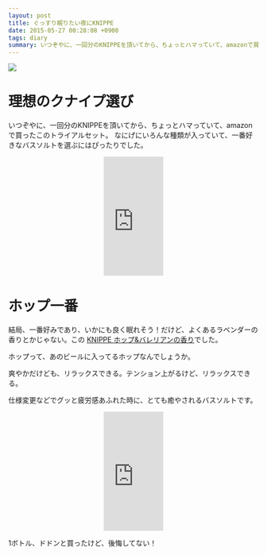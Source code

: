 ```yaml
---
layout: post
title: ぐっすり眠りたい夜にKNIPPE
date: 2015-05-27 00:28:08 +0900
tags: diary
summary: いつぞやに、一回分のKNIPPEを頂いてから、ちょっとハマっていて、amazonで買ったこのトライアルセット。なにげにいろんな種類が入っていて、一番好きなバスソルトを選ぶにはぴったりでした。トライアルセット最高ですよ！
---
```


![](https://skim.milk200.cc/20150527_kneipp/IMG_2650.jpg)

# 理想のクナイプ選び

いつぞやに、一回分のKNIPPEを頂いてから、ちょっとハマっていて、amazonで買ったこのトライアルセット。
なにげにいろんな種類が入っていて、一番好きなバスソルトを選ぶにはぴったりでした。

<center>
<iframe src="http://rcm-fe.amazon-adsystem.com/e/cm?lt1=_blank&bc1=000000&IS2=1&bg1=FFFFFF&fc1=000000&lc1=0000FF&t=aaaaaaaaa059-22&o=9&p=8&l=as4&m=amazon&f=ifr&ref=ss_til&asins=B0088U3484" style="width:120px;height:240px;" scrolling="no" marginwidth="0" marginheight="0" frameborder="0"></iframe>
</center>

# ホップ一番

結局、一番好みであり、いかにも良く眠れそう！だけど、よくあるラベンダーの香りとかじゃない。この [KNIPPE ホップ&バレリアンの香り](http://amzn.to/1HIsGFU)でした。

ホップって、あのビールに入ってるホップなんでしょうか。

爽やかだけども、リラックスできる。テンション上がるけど、リラックスできる。

仕様変更などでグッと疲労感あふれた時に、とても癒やされるバスソルトです。

<center>
<iframe src="http://rcm-fe.amazon-adsystem.com/e/cm?lt1=_blank&bc1=000000&IS2=1&bg1=FFFFFF&fc1=000000&lc1=0000FF&t=aaaaaaaaa059-22&o=9&p=8&l=as4&m=amazon&f=ifr&ref=ss_til&asins=B002U5ATYK" style="width:120px;height:240px;" scrolling="no" marginwidth="0" marginheight="0" frameborder="0"></iframe>
</center>


1ボトル、ドドンと買ったけど、後悔してない！
